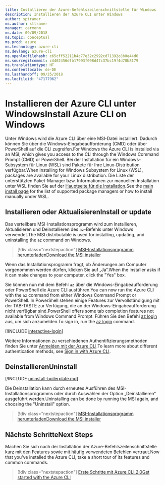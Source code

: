 ```yaml
---
title: Installieren der Azure-Befehlszeilenschnittstelle für Windows
description: Installieren der Azure CLI unter Windows
author: sptramer
ms.author: sttramer
manager: carmonm
ms.date: 09/09/2018
ms.topic: conceptual
ms.prod: azure
ms.technology: azure-cli
ms.devlang: azure-cli
ms.openlocfilehash: c65cff52211b4c77e32c2992cd71392c8b0e44d6
ms.sourcegitcommit: c4462456dfb17993f098d47c37bc19f4d78b8179
ms.translationtype: HT
ms.contentlocale: de-DE
ms.lasthandoff: 09/25/2018
ms.locfileid: "47177962"
---
```

# <a name="install-azure-cli-on-windows"></a><span data-ttu-id="b977d-103">Installieren der Azure CLI unter Windows</span><span class="sxs-lookup"><span data-stu-id="b977d-103">Install Azure CLI on Windows</span></span>

<span data-ttu-id="b977d-104">Unter Windows wird die Azure CLI über eine MSI-Datei installiert. Dadurch können Sie über die Windows-Eingabeaufforderung (CMD) oder über PowerShell auf die CLI zugreifen.</span><span class="sxs-lookup"><span data-stu-id="b977d-104">For Windows the Azure CLI is installed via an MSI, which gives you access to the CLI through the Windows Command Prompt (CMD) or PowerShell.</span></span>
<span data-ttu-id="b977d-105">Bei der Installation für ein Windows-Subsystem für Linux (WSL) sind Pakete für Ihre Linux-Distribution verfügbar.</span><span class="sxs-lookup"><span data-stu-id="b977d-105">When installing for Windows Subsystem for Linux (WSL), packages are available for your Linux distribution.</span></span> <span data-ttu-id="b977d-106">Die Liste der unterstützten Paket-Manager bzw. Informationen zur manuellen Installation unter WSL finden Sie auf der [Hauptseite für die Installation](install-azure-cli.md).</span><span class="sxs-lookup"><span data-stu-id="b977d-106">See the [main install page](install-azure-cli.md) for the list of supported package managers or how to install manually under WSL.</span></span>

## <a name="install-or-update"></a><span data-ttu-id="b977d-107">Installieren oder Aktualisieren</span><span class="sxs-lookup"><span data-stu-id="b977d-107">Install or update</span></span>

<span data-ttu-id="b977d-108">Das verteilbare MSI-Installationsprogramm wird zum Installieren, Aktualisieren und Deinstallieren des `az`-Befehls unter Windows verwendet.</span><span class="sxs-lookup"><span data-stu-id="b977d-108">The MSI distributable is used for installing, updating, and uninstalling the `az` command on Windows.</span></span>

> [!div class="nextstepaction"]
> [<span data-ttu-id="b977d-109">MSI-Installationsprogramm herunterladen</span><span class="sxs-lookup"><span data-stu-id="b977d-109">Download the MSI installer</span></span>](https://aka.ms/installazurecliwindows)

<span data-ttu-id="b977d-110">Wenn das Installationsprogramm fragt, ob Änderungen am Computer vorgenommen werden dürfen, klicken Sie auf „Ja“.</span><span class="sxs-lookup"><span data-stu-id="b977d-110">When the installer asks if it can make changes to your computer, click the "Yes" box.</span></span>

<span data-ttu-id="b977d-111">Sie können nun mit dem Befehl `az` über die Windows-Eingabeaufforderung oder PowerShell die Azure CLI ausführen.</span><span class="sxs-lookup"><span data-stu-id="b977d-111">You can now run the Azure CLI with the `az` command from either Windows Command Prompt or PowerShell.</span></span> <span data-ttu-id="b977d-112">In PowerShell stehen einige Features zur Vervollständigung mit der TAB-TASTE zur Verfügung, die an der Windows-Eingabeaufforderung nicht verfügbar sind.</span><span class="sxs-lookup"><span data-stu-id="b977d-112">PowerShell offers some tab completion features not available from Windows Command Prompt.</span></span> <span data-ttu-id="b977d-113">Führen Sie den Befehl [az login](/cli/azure/reference-index#az-login) aus, um sich anzumelden.</span><span class="sxs-lookup"><span data-stu-id="b977d-113">To sign in, run the [az login](/cli/azure/reference-index#az-login) command.</span></span>

[!INCLUDE [interactive-login](includes/interactive-login.md)]

<span data-ttu-id="b977d-114">Weitere Informationen zu verschiedenen Authentifizierungsmethoden finden Sie unter [Anmelden mit der Azure CLI](authenticate-azure-cli.md).</span><span class="sxs-lookup"><span data-stu-id="b977d-114">To learn more about different authentication methods, see [Sign in with Azure CLI](authenticate-azure-cli.md).</span></span>

## <a name="uninstall"></a><span data-ttu-id="b977d-115">Deinstallieren</span><span class="sxs-lookup"><span data-stu-id="b977d-115">Uninstall</span></span>

[!INCLUDE [uninstall-boilerplate.md](includes/uninstall-boilerplate.md)]

<span data-ttu-id="b977d-116">Die Deinstallation kann durch erneutes Ausführen des MSI-Installationsprogramms oder durch Auswählen der Option „Deinstallieren“ ausgeführt werden.</span><span class="sxs-lookup"><span data-stu-id="b977d-116">Uninstalling can be done by running the MSI again, and choosing the "Uninstall" option.</span></span>

> [!div class="nextstepaction"]
> [<span data-ttu-id="b977d-117">MSI-Installationsprogramm herunterladen</span><span class="sxs-lookup"><span data-stu-id="b977d-117">Download the MSI installer</span></span>](https://aka.ms/installazurecliwindows)

## <a name="next-steps"></a><span data-ttu-id="b977d-118">Nächste Schritte</span><span class="sxs-lookup"><span data-stu-id="b977d-118">Next Steps</span></span>

<span data-ttu-id="b977d-119">Machen Sie sich nach der Installation der Azure-Befehlszeilenschnittstelle kurz mit den Features sowie mit häufig verwendeten Befehlen vertraut.</span><span class="sxs-lookup"><span data-stu-id="b977d-119">Now that you've installed the Azure CLI, take a short tour of its features and common commands.</span></span>

> [!div class="nextstepaction"]
> [<span data-ttu-id="b977d-120">Erste Schritte mit Azure CLI 2.0</span><span class="sxs-lookup"><span data-stu-id="b977d-120">Get started with the Azure CLI</span></span>](get-started-with-azure-cli.md)
